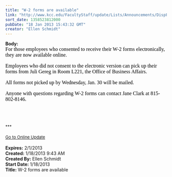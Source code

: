 ```yaml
---
title: "W-2 forms are available"
link: "http://www.kcc.edu/FacultyStaff/update/Lists/Announcements/DispForm.aspx?ID=964"
sort_date: 1358523812000
pubDate: "18 Jan 2013 15:43:32 GMT"
creator: "Ellen Schmidt"
---
```


<div><b>Body:</b> <div class="ExternalClassD4B297AA46A24670BCD663A991D114A4"><div>
<div><font size="2">
<p style="margin:0in 0in 0pt" class="MsoNormal"><span style="color:black"><font size="3"><font color="#000000" face="Calibri">For those employees who consented to receive their W-2 forms electronically, they are now available online. </font></font></span></p>
<p style="margin:0in 0in 0pt" class="MsoNormal"><span style="color:black"><font size="3"><font color="#000000" face="Calibri"></font></font></span> </p>
<p style="margin:0in 0in 0pt" class="MsoNormal"><span style="color:black"><font size="3"><font color="#000000" face="Calibri">Employees who did not consent to the electronic version can pick up their forms from Juli Gereg in Room L221, the Office of Business Affairs.</font></font></span></p>
<p style="margin:0in 0in 0pt" class="MsoNormal"><span style="color:black"><font size="3"><font color="#000000" face="Calibri"></font></font></span> </p>
<p style="margin:0in 0in 0pt" class="MsoNormal"><font color="#000000"><span style="color:black"><font size="3"><font face="Calibri">All forms not picked up by Wednesday, Jan. 30 will be mailed.</font></font></span></font></p>
<p style="margin:0in 0in 0pt" class="MsoNormal"><font color="#000000"><span style="color:black"></span></font> </p>
<p style="margin:0in 0in 0pt" class="MsoNormal"><font color="#000000"><font size="3"><span style="color:black"><font face="Calibri">Anyone with</font></span><span style="color:black"><font face="Calibri"> questions regarding W-2 forms can contact Jane Clark at 815-802-8146.</font></span></font></font></p></font></div>
<div><font color="#000000" size="2"></font> </div>
<div><font color="#000000" size="2"></font> </div>
<div><font size="2"></font> </div>
<div><font size="2"></font> </div>
<div><font size="2">***</font></div>
<div><font size="2"></font> </div>
<div><font size="2"><a href="/FacultyStaff/update/Pages/dailyupdate.aspx">Go to Online Update</a></font><font size="2"></font></div>
<div> </div></div></div></div>
<div><b>Expires:</b> 2/1/2013</div>
<div><b>Created:</b> 1/18/2013 9:43 AM</div>
<div><b>Created By:</b> Ellen Schmidt</div>
<div><b>Start Date:</b> 1/18/2013</div>
<div><b>Title:</b> W-2 forms are available</div>

